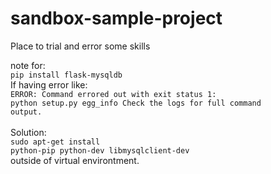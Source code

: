 # sandbox-sample-project
Place to trial and error some skills

note for:<br> <code>pip install flask-mysqldb</code> <br>
If having error like:  <br><code>ERROR: Command errored out with exit status 1: python setup.py egg_info Check the logs for full command output.</code><br><br>Solution: <br><code>sudo apt-get install python-pip python-dev libmysqlclient-dev</code> <br> outside of virtual environtment.